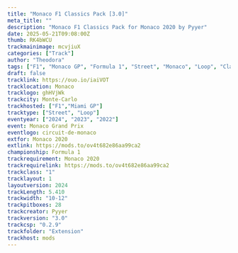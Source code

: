 ```yaml
---
title: "Monaco F1 Classics Pack [3.0]"
meta_title: ""
description: "Monaco F1 Classics Pack for Monaco 2020 by Pyyer"
date: 2025-05-21T09:08:00Z
thumb: RK4bWCU
trackmainimage: mcvjiuX
categories: ["Track"]
author: "Theodora"
tags: ["F1", "Monaco GP", "Formula 1", "Street", "Monaco", "Loop", "Classics", "Pyyer"]
draft: false
tracklink: https://ouo.io/iaiVOT
tracklocation: Monaco
tracklogo: ghHVjWk
trackcity: Monte-Carlo
trackhosted: ["F1","Miami GP"]
tracktype: ["Street", "Loop"]
eventyear: ["2024", "2023", "2022"]
event: Monaco Grand Prix
eventlogo: circuit-de-monaco
extfor: Monaco 2020
extlink: https://mods.to/ov4t682e86aa99ca2
championship: Formula 1
trackrequirement: Monaco 2020
trackrequirelink: https://mods.to/ov4t682e86aa99ca2
trackclass: "1" 
tracklayout: 1
layoutversion: 2024
trackLength: 5.410
trackwidth: "10-12"
trackpitboxes: 28
trackcreator: Pyyer
trackversion: "3.0"
trackcsp: "0.2.9"
trackfolder: "Extension"
trackhost: mods
---
```

